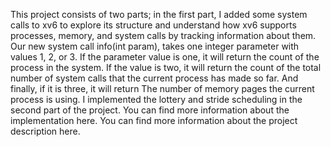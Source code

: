 This project consists of two parts; in the first part, I added some system calls to xv6 to explore its structure and understand how xv6 supports processes, memory, and system calls by tracking information about them. Our new system call info(int param), takes one integer parameter with values 1, 2, or 3. If the parameter value is one, it will return the count of the process in the system. If the value is two, it will return the count of the total number of system calls that the current process has made so far. And finally, if it is three, it will return The number of memory pages the current process is using. I implemented the lottery and stride scheduling in the second part of the project. You can find more information about the implementation here. You can find more information about the project description here. 



